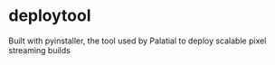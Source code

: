 # deploytool
Built with pyinstaller, the tool used by Palatial to deploy scalable pixel streaming builds

